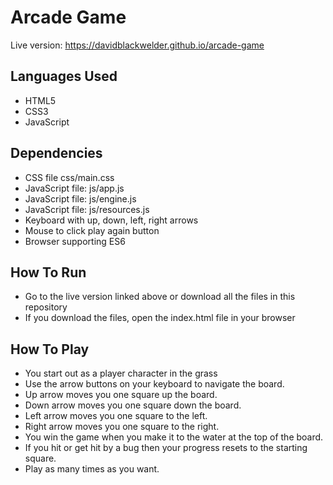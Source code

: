 # Arcade Game

Live version: https://davidblackwelder.github.io/arcade-game

## Languages Used
* HTML5
* CSS3
* JavaScript

## Dependencies
* CSS file css/main.css
* JavaScript file: js/app.js
* JavaScript file: js/engine.js
* JavaScript file: js/resources.js
* Keyboard with up, down, left, right arrows
* Mouse to click play again button
* Browser supporting ES6

## How To Run
* Go to the live version linked above or download all the files in this repository
* If you download the files, open the index.html file in your browser

## How To Play
* You start out as a player character in the grass
* Use the arrow buttons on your keyboard to navigate the board.
* Up arrow moves you one square up the board.
* Down arrow moves you one square down the board.
* Left arrow moves you one square to the left.
* Right arrow moves you one square to the right.
* You win the game when you make it to the water at the top of the board.
* If you hit or get hit by a bug then your progress resets to the starting square.
* Play as many times as you want.